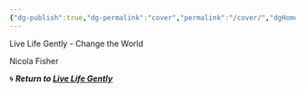 ```yaml
---
{"dg-publish":true,"dg-permalink":"cover","permalink":"/cover/","dgHomeLink":true,"dgPassFrontmatter":false}
---
```



Live Life Gently - Change the World

Nicola Fisher

🌀 ***Return to [Live Life Gently](https://livelifegently.co.uk/)***

